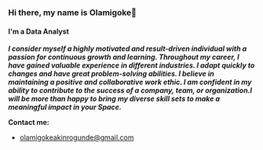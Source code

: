 ### Hi there, my name is Olamigoke👏
#### I'm a Data Analyst 
**_I consider myself a highly motivated and result-driven individual with a passion for continuous growth and learning. Throughout my career, I have gained valuable experience in different industries. I adapt quickly to changes and have great problem-solving abilities. I believe in maintaining a positive and collaborative work ethic. I am confident in my ability to contribute to the success of a company, team, or organization.I will be more than happy to bring my diverse skill sets to make a meaningful impact in your Space._**
  
**Contact me:**
- olamigokeakinrogunde@gmail.com


<!--
**Olamigoke12/Olamigoke12** is a ✨ _special_ ✨ repository because its `README.md` (this file) appears on your GitHub profile.

Here are some ideas to get you started:

- 🔭 I’m currently working on ...
- 🌱 I’m currently learning ...
- 👯 I’m looking to collaborate on ...
- 🤔 I’m looking for help with ...
- 💬 Ask me about ...
- 📫 How to reach me: ...
- 😄 Pronouns: ...
- ⚡ Fun fact: ...
-->
